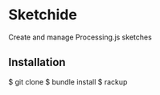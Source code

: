 # Sketchide

Create and manage Processing.js sketches

## Installation

  $ git clone <clone-url>
  $ bundle install
  $ rackup


